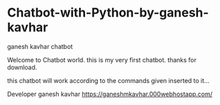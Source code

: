 # Chatbot-with-Python-by-ganesh-kavhar
ganesh kavhar chatbot 


Welcome to  Chatbot world.
this is my very first chatbot. thanks for download.
 
 this chatbot will work according to the commands given inserted to it...

Developer ganesh kavhar https://ganeshmkavhar.000webhostapp.com/
